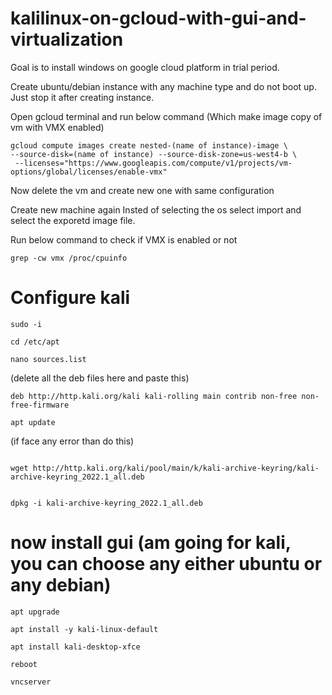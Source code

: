 # kalilinux-on-gcloud-with-gui-and-virtualization

Goal is to install windows on google cloud platform in trial period.


Create ubuntu/debian instance with any machine type and do not boot up. Just stop it after creating instance.


Open gcloud terminal and run below command (Which make image copy of vm with VMX enabled)
```
gcloud compute images create nested-(name of instance)-image \
--source-disk=(name of instance) --source-disk-zone=us-west4-b \
 --licenses="https://www.googleapis.com/compute/v1/projects/vm-options/global/licenses/enable-vmx"
```
 
Now delete the vm and create new one with same configuration

Create new machine again 
Insted of selecting the os select import and select the exporetd image file.


Run below command to check if VMX is enabled or not
```
grep -cw vmx /proc/cpuinfo
```
# Configure kali 
```
sudo -i 
```
```
cd /etc/apt 
```
```
nano sources.list 
```
(delete all the deb files here and paste this)
```
deb http://http.kali.org/kali kali-rolling main contrib non-free non-free-firmware
```
```
apt update
```

(if face any error than do this) 
```

wget http://http.kali.org/kali/pool/main/k/kali-archive-keyring/kali-archive-keyring_2022.1_all.deb
```
```

dpkg -i kali-archive-keyring_2022.1_all.deb
```


# now install gui (am going for kali, you can choose any either ubuntu or any debian)
```
apt upgrade 
```
```
apt install -y kali-linux-default
```
```
apt install kali-desktop-xfce
```
```
reboot
```
```
vncserver 
```
